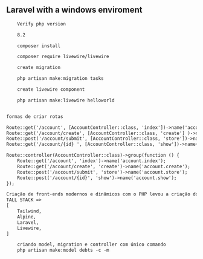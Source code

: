 

## Laravel with a windows enviroment

```txt
    Verify php version

    8.2
```

```txt
    composer install

    composer require livewire/livewire
```

```txt
    create migration

    php artisan make:migration tasks
```
```txt
    create livewire component

    php artisan make:livewire helloworld
```

```txt

formas de criar rotas

Route::get('/account', [AccountController::class, 'index'])->name('account.index');
Route::get('/account/create', [AccountController::class, 'create'] )->name('account.create');
Route::post('/account/submit', [AccountController::class, 'store'])->name('account.store');
Route::get('/account/{id} ', [AccountController::class, 'show'])->name('account.show');

Route::controller(AccountController::class)->group(function () {
    Route::get('/account', 'index')->name('account.index');
    Route::get('/account/create', 'create')->name('account.create');
    Route::post('/account/submit', 'store')->name('account.store');
    Route::post('/account/{id}', 'show')->name('account.show');
});

```
<!--
    A pasta build não é versionada juntamente com a pasta vendor do composer.
    Acredito que tenho que rotar o build direto no servidor e instalar as dependências do composer novamente .
    ** npm run build **
    ** composer install **
 -->
```txt
Criação de front-ends modernos e dinâmicos com o PHP levou a criação do Livewire e do Alpine.js
TALL STACK => 
[
    Tailwind,
    Alpine,
    Laravel,
    Livewire,
]
```

```txt
    criando model, migration e controller com único comando
    php artisan make:model debts -c -m

```

